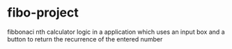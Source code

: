 # fibo-project
fibbonaci nth calculator logic in a application which uses an input box and a button to return the recurrence of the entered number
